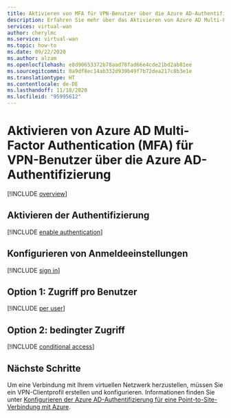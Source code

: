 ```yaml
---
title: Aktivieren von MFA für VPN-Benutzer über die Azure AD-Authentifizierung
description: Erfahren Sie mehr über das Aktivieren von Azure AD Multi-Factor Authentication (MFA) für VPN-Benutzer über Azure AD-Authentifizierung.
services: virtual-wan
author: cherylmc
ms.service: virtual-wan
ms.topic: how-to
ms.date: 09/22/2020
ms.author: alzam
ms.openlocfilehash: e8d90653372b78aad78fad66e4cde21bd2ab81ee
ms.sourcegitcommit: 0a9df8ec14ab332d939b49f7b72dea217c8b3e1e
ms.translationtype: HT
ms.contentlocale: de-DE
ms.lasthandoff: 11/18/2020
ms.locfileid: "95995612"
---
```

# <a name="enable-azure-ad-multi-factor-authentication-mfa-for-vpn-users-by-using-azure-ad-authentication"></a>Aktivieren von Azure AD Multi-Factor Authentication (MFA) für VPN-Benutzer über die Azure AD-Authentifizierung

[!INCLUDE [overview](../../includes/vpn-gateway-vwan-openvpn-enable-mfa-overview.md)]

## <a name="enable-authentication"></a><a name="enableauth"></a>Aktivieren der Authentifizierung

[!INCLUDE [enable authentication](../../includes/vpn-gateway-vwan-openvpn-enable-auth.md)]

## <a name="configure-sign-in-settings"></a><a name="enablesign"></a>Konfigurieren von Anmeldeeinstellungen

[!INCLUDE [sign in](../../includes/vpn-gateway-vwan-openvpn-sign-in.md)]

## <a name="option-1---per-user-access"></a><a name="peruser"></a>Option 1: Zugriff pro Benutzer

[!INCLUDE [per user](../../includes/vpn-gateway-vwan-openvpn-per-user.md)]

## <a name="option-2---conditional-access"></a><a name="conditional"></a>Option 2: bedingter Zugriff

[!INCLUDE [conditional access](../../includes/vpn-gateway-vwan-openvpn-conditional.md)]

## <a name="next-steps"></a>Nächste Schritte

Um eine Verbindung mit Ihrem virtuellen Netzwerk herzustellen, müssen Sie ein VPN-Clientprofil erstellen und konfigurieren. Informationen finden Sie unter [Konfigurieren der Azure AD-Authentifizierung für eine Point-to-Site-Verbindung mit Azure](virtual-wan-point-to-site-azure-ad.md).
